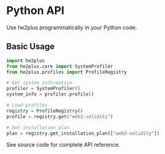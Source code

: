 # Python API

Use he2plus programmatically in your Python code.

## Basic Usage

```python
import he2plus
from he2plus.core import SystemProfiler
from he2plus.profiles import ProfileRegistry

# Get system information
profiler = SystemProfiler()
system_info = profiler.profile()

# Load profiles
registry = ProfileRegistry()
profile = registry.get("web3-solidity")

# Get installation plan
plan = registry.get_installation_plan(["web3-solidity"])
```

See source code for complete API reference.
